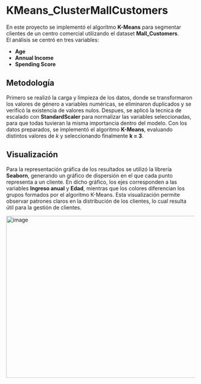 # KMeans_ClusterMallCustomers  

En este proyecto se implementó el algoritmo **K-Means** para segmentar clientes de un centro comercial utilizando el dataset **Mall_Customers**.  
El análisis se centró en tres variables:  

- **Age**  
- **Annual Income**  
- **Spending Score**   

## Metodología  
Primero se realizó la carga y limpieza de los datos, donde se transformaron los valores de género a variables numéricas, se eliminaron duplicados y se verificó la existencia de valores nulos. Despues, se aplicó la tecnica de escalado con **StandardScaler** para normalizar las variables seleccionadas, para que todas tuvieran la misma importancia dentro del modelo. Con los datos preparados, se implementó el algoritmo **K-Means**, evaluando distintos valores de *k* y seleccionando finalmente **k = 3**.  

## Visualización  
Para la representación gráfica de los resultados se utilizó la librería **Seaborn**, generando un gráfico de dispersión en el que cada punto representa a un cliente. En dicho gráfico, los ejes corresponden a las variables **Ingreso anual** y **Edad**, mientras que los colores diferencian los grupos formados por el algoritmo K-Means. Esta visualización permite observar patrones claros en la distribución de los clientes, lo cual resulta útil para la gestión de clientes.  

<img width="564" height="432" alt="image" src="https://github.com/user-attachments/assets/9bcb4ff6-b240-4ccc-9a50-3b57a01b95e0" />
